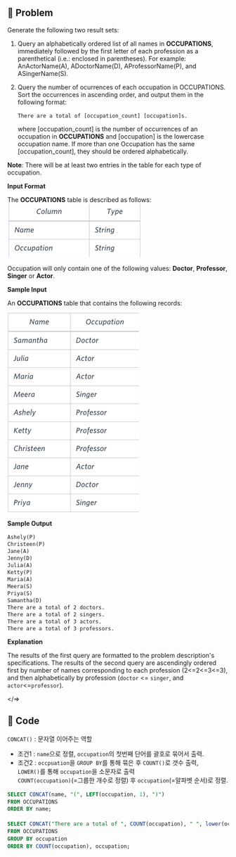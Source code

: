 ## 📌 Problem
Generate the following two result sets:

1. Query an alphabetically ordered list of all names in **OCCUPATIONS**, immediately followed by the first letter of each profession as a parenthetical (i.e.: enclosed in parentheses). For example: AnActorName(A), ADoctorName(D), AProfessorName(P), and ASingerName(S).
2. Query the number of ocurrences of each occupation in OCCUPATIONS. Sort the occurrences in ascending order, and output them in the following format:
    ```
    There are a total of [occupation_count] [occupation]s.
    ```

    where [occupation_count] is the number of occurrences of an occupation in **OCCUPATIONS** and [occupation] is the lowercase occupation name. If more than one Occupation has the same [occupation_count], they should be ordered alphabetically.

**Note**: There will be at least two entries in the table for each type of occupation.

**Input Format**

The **OCCUPATIONS** table is described as follows:  
![](image/2021-02-27-14-02-38.png)

Occupation will only contain one of the following values: **Doctor**, **Professor**, **Singer** or **Actor**.

**Sample Input**

An **OCCUPATIONS** table that contains the following records:

![](image/2021-02-27-14-03-29.png)


**Sample Output**
```
Ashely(P)
Christeen(P)
Jane(A)
Jenny(D)
Julia(A)
Ketty(P)
Maria(A)
Meera(S)
Priya(S)
Samantha(D)
There are a total of 2 doctors.
There are a total of 2 singers.
There are a total of 3 actors.
There are a total of 3 professors.
```

**Explanation**

The results of the first query are formatted to the problem description's specifications.
The results of the second query are ascendingly ordered first by number of names corresponding to each profession (2<=2<=3<=3), and then alphabetically by profession (`doctor` <= `singer`, and `actor`<=`professor`).

</=>

## 📌 Code
`CONCAT()` : 문자열 이어주는 역할

- 조건1 : `name`으로 정렬, `occupation`의 첫번째 단어를 괄호로 묶어서 출력.<br>
- 조건2 : `occpuation`을 `GROUP BY`를 통해 묶은 후 `COUNT()`로 갯수 출력,<br> `LOWER()`를 통해 `occupation`을 소문자로 출력<br>
`COUNT(occupation)`(=그룹한 개수로 정렬) 후 `occupation`(=알파벳 순서)로 정렬.
```sql
SELECT CONCAT(name, "(", LEFT(occupation, 1), ")")
FROM OCCUPATIONS
ORDER BY name;

SELECT CONCAT("There are a total of ", COUNT(occupation), " ", lower(occupation), "s.")
FROM OCCUPATIONS
GROUP BY occupation
ORDER BY COUNT(occupation), occupation;
```